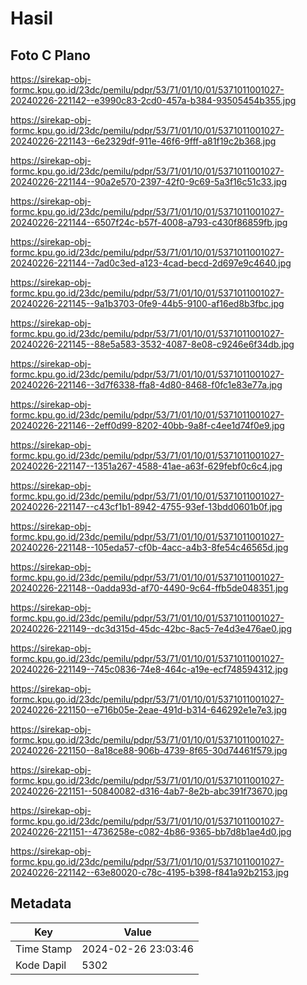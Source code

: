 # Hasil

## Foto C Plano

https://sirekap-obj-formc.kpu.go.id/23dc/pemilu/pdpr/53/71/01/10/01/5371011001027-20240226-221142--e3990c83-2cd0-457a-b384-93505454b355.jpg

https://sirekap-obj-formc.kpu.go.id/23dc/pemilu/pdpr/53/71/01/10/01/5371011001027-20240226-221143--6e2329df-911e-46f6-9fff-a81f19c2b368.jpg

https://sirekap-obj-formc.kpu.go.id/23dc/pemilu/pdpr/53/71/01/10/01/5371011001027-20240226-221144--90a2e570-2397-42f0-9c69-5a3f16c51c33.jpg

https://sirekap-obj-formc.kpu.go.id/23dc/pemilu/pdpr/53/71/01/10/01/5371011001027-20240226-221144--6507f24c-b57f-4008-a793-c430f86859fb.jpg

https://sirekap-obj-formc.kpu.go.id/23dc/pemilu/pdpr/53/71/01/10/01/5371011001027-20240226-221144--7ad0c3ed-a123-4cad-becd-2d697e9c4640.jpg

https://sirekap-obj-formc.kpu.go.id/23dc/pemilu/pdpr/53/71/01/10/01/5371011001027-20240226-221145--9a1b3703-0fe9-44b5-9100-af16ed8b3fbc.jpg

https://sirekap-obj-formc.kpu.go.id/23dc/pemilu/pdpr/53/71/01/10/01/5371011001027-20240226-221145--88e5a583-3532-4087-8e08-c9246e6f34db.jpg

https://sirekap-obj-formc.kpu.go.id/23dc/pemilu/pdpr/53/71/01/10/01/5371011001027-20240226-221146--3d7f6338-ffa8-4d80-8468-f0fc1e83e77a.jpg

https://sirekap-obj-formc.kpu.go.id/23dc/pemilu/pdpr/53/71/01/10/01/5371011001027-20240226-221146--2eff0d99-8202-40bb-9a8f-c4ee1d74f0e9.jpg

https://sirekap-obj-formc.kpu.go.id/23dc/pemilu/pdpr/53/71/01/10/01/5371011001027-20240226-221147--1351a267-4588-41ae-a63f-629febf0c6c4.jpg

https://sirekap-obj-formc.kpu.go.id/23dc/pemilu/pdpr/53/71/01/10/01/5371011001027-20240226-221147--c43cf1b1-8942-4755-93ef-13bdd0601b0f.jpg

https://sirekap-obj-formc.kpu.go.id/23dc/pemilu/pdpr/53/71/01/10/01/5371011001027-20240226-221148--105eda57-cf0b-4acc-a4b3-8fe54c46565d.jpg

https://sirekap-obj-formc.kpu.go.id/23dc/pemilu/pdpr/53/71/01/10/01/5371011001027-20240226-221148--0adda93d-af70-4490-9c64-ffb5de048351.jpg

https://sirekap-obj-formc.kpu.go.id/23dc/pemilu/pdpr/53/71/01/10/01/5371011001027-20240226-221149--dc3d315d-45dc-42bc-8ac5-7e4d3e476ae0.jpg

https://sirekap-obj-formc.kpu.go.id/23dc/pemilu/pdpr/53/71/01/10/01/5371011001027-20240226-221149--745c0836-74e8-464c-a19e-ecf748594312.jpg

https://sirekap-obj-formc.kpu.go.id/23dc/pemilu/pdpr/53/71/01/10/01/5371011001027-20240226-221150--e716b05e-2eae-491d-b314-646292e1e7e3.jpg

https://sirekap-obj-formc.kpu.go.id/23dc/pemilu/pdpr/53/71/01/10/01/5371011001027-20240226-221150--8a18ce88-906b-4739-8f65-30d74461f579.jpg

https://sirekap-obj-formc.kpu.go.id/23dc/pemilu/pdpr/53/71/01/10/01/5371011001027-20240226-221151--50840082-d316-4ab7-8e2b-abc391f73670.jpg

https://sirekap-obj-formc.kpu.go.id/23dc/pemilu/pdpr/53/71/01/10/01/5371011001027-20240226-221151--4736258e-c082-4b86-9365-bb7d8b1ae4d0.jpg

https://sirekap-obj-formc.kpu.go.id/23dc/pemilu/pdpr/53/71/01/10/01/5371011001027-20240226-221142--63e80020-c78c-4195-b398-f841a92b2153.jpg


## Metadata

| Key        | Value               |
| ---------- | ------------------- |
| Time Stamp | 2024-02-26 23:03:46 |
| Kode Dapil | 5302                |



